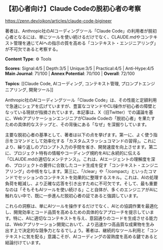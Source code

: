 ## 【初心者向け】Claude Codeの脱初心者の考察

https://zenn.dev/oikon/articles/claude-code-bigineer

著者は、Anthropic社のAIコーディングツール「Claude Code」の利用者が脱初心者となるには、単にツールを使い続けるだけでなく、CLAUDE.mdやコンテキスト管理を通じてAIへの指示の質を高める「コンテキスト・エンジニアリング」が不可欠であると考察する。

**Content Type**: ⚙️ Tools

**Scores**: Signal:4/5 | Depth:3/5 | Unique:3/5 | Practical:4/5 | Anti-Hype:4/5
**Main Journal**: 71/100 | **Annex Potential**: 70/100 | **Overall**: 72/100

**Topics**: [[Claude Code, AIコーディング, コンテキスト管理, プロンプトエンジニアリング, 開発ツール]]

Anthropic社のAIコーディングツール「Claude Code」は、その性能と定額利用で急速にシェアを広げていますが、豊富なコマンドやCLI操作が初心者の障壁となっている現状が指摘されています。本記事は、X（旧Twitter）での議論を基に、WebアプリケーションエンジニアがClaude Codeの「脱初心者」を果たすための具体的なステップと、その背後にある「なぜ」を深掘りしています。

主要な脱初心者の基準として、著者は以下の点を挙げます。第一に、よく使う指示をコマンドとして効率化する「カスタムスラッシュコマンドの習得」。これにより、繰り返しのプロンプト入力の手間を省き、開発速度を向上させます。第二に、プロジェクト特有の情報やコーディング規約をAIに永続的に伝える「CLAUDE.mdの適切なメンテナンス」。これは、AIエージェントの理解度を深め、プロジェクトの要件に合致したコード生成を促す「コンテキスト・エンジニアリング」の中核をなします。第三に、「/clear」や「/compact」といったコマンドでセッションのコンテキストを効果的に整理するスキル。これは、AIの処理負荷を軽減し、より正確な応答を引き出すために不可欠です。そして、最も重要なのは「そもそもAIツールを使い続ける」こと自体が、多くのエンジニアがAIに触れない中で、既に一歩進んだ脱初心者の証であると強調しています。

これらの洞察は、単にAIツールを操作するだけでなく、AIとの協調作業を最適化し、開発効率とコード品質を高めるための具体的なアプローチを提示しています。特に、AIに適切なコンテキストを与え、意図通りのコードを生成させる能力は、Webアプリケーション開発において、より迅速かつ高品質な成果物を生み出す上で決定的な競争力となるでしょう。著者は、継続的なツール利用と「コンテキストに気を配る」意識こそが、AIコーディングの習熟度を高める鍵であると結論付けています。